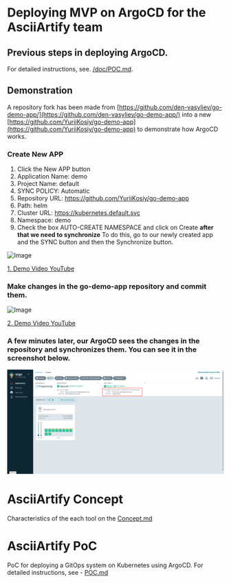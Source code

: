 # Deploying MVP on ArgoCD for the AsciiArtify team

## Previous steps in deploying ArgoCD.

For detailed instructions, see. [/doc/POC.md](/doc/POC.md).

## Demonstration

A repository fork has been made from [https://github.com/den-vasyliev/go-demo-app/](https://github.com/den-vasyliev/go-demo-app/) into a new [https://github.com/YuriiKosiy/go-demo-app](https://github.com/YuriiKosiy/go-demo-app) to demonstrate how ArgoCD works.

### Create New APP

1. Click the New APP button
2. Application Name: demo
3. Project Name: default
4. SYNC POLICY: Automatic
5. Repository URL: https://github.com/YuriiKosiy/go-demo-app
6. Path: helm
7. Cluster URL: https://kubernetes.default.svc
8. Namespace: demo
9. Check the box AUTO-CREATE NAMESPACE and click on Create
**after that we need to synchronize**
To do this, go to our newly created app and the SYNC button and then the Synchronize button.

![Image](/.data/argo-cd.gif)

<a href="https://youtu.be/p13DM2t6wp4" target="_blank">1. Demo Video YouTube</a>

### Make changes in the go-demo-app repository and commit them.

![Image](/.data/pp.gif)

<a href="https://youtu.be/LxJ66SzxAMc" target="_blank">2. Demo Video YouTube</a>

### A few minutes later, our ArgoCD sees the changes in the repository and synchronizes them. You can see it in the screenshot below.

![Image](/.data/demo-Argo-CD.png)

# AsciiArtify Concept

Characteristics of the each tool on the [Concept.md](Concept.md)

# AsciiArtify PoC

PoC for deploying a GitOps system on Kubernetes using ArgoCD.
For detailed instructions, see - [POC.md](POC.md)
